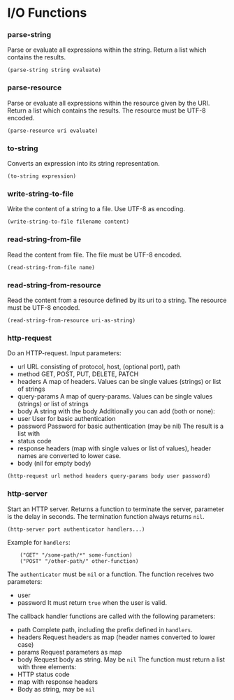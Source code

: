 # I/O Functions

### parse-string
Parse or evaluate all expressions within the string. Return a list which contains the results.
```
(parse-string string evaluate)
```

### parse-resource
Parse or evaluate all expressions within the resource given by the URI. Return a list which contains the results.
The resource must be UTF-8 encoded. 
```
(parse-resource uri evaluate)
```

### to-string
Converts an expression into its string representation.
```
(to-string expression)
```

### write-string-to-file
Write the content of a string to a file. Use UTF-8 as encoding.
```
(write-string-to-file filename content)
```

### read-string-from-file
Read the content from file.
The file must be UTF-8 encoded. 
```
(read-string-from-file name)
```

### read-string-from-resource
Read the content from a resource defined by its uri to a string. 
The resource must be UTF-8 encoded. 
```
(read-string-from-resource uri-as-string)
```

### http-request
Do an HTTP-request. Input parameters:
* url URL consisting of protocol, host, (optional port), path
* method GET, POST, PUT, DELETE, PATCH
* headers A map of headers. Values can be single values (strings) or list of strings
* query-params A map of query-params. Values can be single values (strings) or list of strings
* body A string with the body
Additionally you can add (both or none):
* user User for basic authentication
* password Password for basic authentication (may be nil)
The result is a list with
* status code
* response headers (map with single values or list of values), header names are converted to lower case.
* body (nil for empty body)
```
(http-request url method headers query-params body user password)
```

### http-server
Start an HTTP server. Returns a function to terminate the server, parameter is the delay in seconds.
The termination function always returns `nil`.
```
(http-server port authenticator handlers...)
```
Example for `handlers`:
```
	("GET" "/some-path/*" some-function)
	("POST" "/other-path/" other-function)
```
The `authenticator` must be `nil` or a function. The function receives two parameters:
* user
* password
It must return `true` when the user is valid.

The callback handler functions are called with the following parameters:
* path Complete path, including the prefix defined in `handlers`.
* headers Request headers as map (header names converted to lower case)
* params Request parameters as map
* body Request body as string. May be `nil`
The function must return a list with three elements:
* HTTP status code
* map with response headers
* Body as string, may be `nil`
